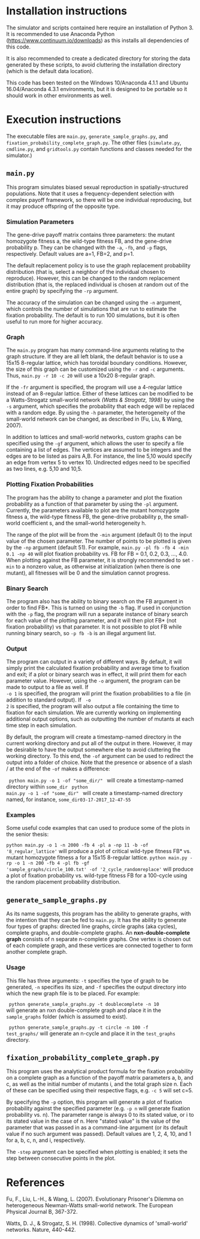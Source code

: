 # Installation instructions

The simulator and scripts contained here require an installation of Python 3.
It is recommended to use Anaconda Python (https://www.continuum.io/downloads)
as this installs all dependencies of this code.

It is also recommended to create a dedicated directory for storing the data generated by these scripts, to avoid cluttering the installation directory (which is the default data location).

This code has been tested on the Windows 10/Anaconda 4.1.1 and Ubuntu 16.04/Anaconda 4.3.1 environments, but it is designed to be portable so it should work in other environments as well.

# Execution instructions

The executable files are <code>main.py</code>, <code>generate_sample_graphs.py</code>, and <code>fixation_probability_complete_graph.py</code>.
The other files (<code>simulate.py</code>, <code>cmdline.py</code>, and <code>gridtools.py</code> contain functions and classes needed for the simulator.)

## <code>main.py</code>
This program simulates biased sexual reproduction in spatially-structured populations.
Note that it uses a frequency-dependent selection with complex payoff framework, so there will be one individual reproducing, but it may produce offspring of the opposite type.


### Simulation Parameters
The gene-drive payoff matrix contains three parameters: the mutant homozygote fitness a, the wild-type fitness FB, and the gene-drive probability p. They can be changed with the <code>-a</code>, <code>-fb</code>, and <code>-p</code> flags, respectively. Default values are a=1, FB=2, and p=1.

The default replacement policy is to use the graph replacement probability distribution (that is, select a neighbor of the individual chosen to reproduce). However, this can be changed to the random replacement distribution (that is, the replaced individual is chosen at random out of the entire graph) by specifying the <code>-rp</code> argument.

The accuracy of the simulation can be changed using the <code>-n</code> argument, which controls the number of simulations that are run to estimate the fixation probability. The default is to run 100 simulations, but it is often useful to run more for higher accuracy.

### Graph
The <code>main.py</code> program has many command-line arguments relating to the graph structure. If they are all left blank, the default behavior is to use a 15x15 8-regular lattice, which has toroidal boundary conditions. However, the size of this graph can be customized using the <code>-r</code> and <code>-c</code> arguments.
Thus, <code>main.py -r 10 -c 20</code> will use a 10x20 8-regular graph.

If the <code>-fr</code> argument is specified, the program will use a 4-regular lattice instead of an 8-regular lattice. Either of these lattices can be modified to be a Watts-Strogatz small-world network <cite>(Watts & Strogatz, 1998)</cite> by using the <code>-s</code> argument, which specifies the probability that each edge will be replaced with a random edge.
By using the <code>-h</code> parameter, the heterogeneity of the small-world network can be changed, as described in (Fu, Liu, & Wang, 2007).

In addition to lattices and small-world networks, custom graphs can be specified using the
<code>-gf</code> argument, which allows the user to specify a file containing a list of edges. The vertices are assumed to be integers and the edges are to be listed as pairs A,B. For instance, the line 5,10 would specify an edge from vertex 5 to vertex 10. Undirected edges need to be specified as two lines, e.g. 5,10 and 10,5.

### Plotting Fixation Probabilities
The program has the ability to change a parameter and plot the fixation probability as a function of that parameter by using the <code>-pl</code> argument. Currently, the parameters available to plot are the mutant homozygote fitness a, the wild-type fitness FB, the gene-drive probability p, the small-world coefficient s, and the small-world heterogeneity h.

The range of the plot will be from the <code>-min</code> argument (default 0) to the input value of the chosen parameter. The number of points to be plotted is given by the <code>-np</code> argument (default 51). For example,
<code>main.py -pl fb -fb 4 -min 0.1 -np 40</code> will plot fixation probability vs. FB for FB = 0.1, 0.2, 0.3, ..., 4.0.
When plotting against the FB parameter, it is strongly recommended to set <code>-min</code> to a nonzero value, as otherwise at initialization (when there is one mutant), all fitnesses will be 0 and the simulation cannot progress.

### Binary Search
The program also has the ability to binary search on the FB argument in order to find FB*. This is turned on using the <code>-b</code> flag. If used in conjunction with the <code>-p</code> flag, the program will run a separate instance of binary search for each value of the plotting parameter, and it will then plot FB* (not fixation probability) vs that parameter. It is not possible to plot FB while running binary search, so <code>-p fb -b</code> is an illegal argument list.

### Output
The program can output in a variety of different ways. By default, it will simply print the calculated fixation probability and average time to fixation and exit; if a plot or binary search was in effect, it will print them for each parameter value. However, using the <code>-o</code> argument, the program can be made to output to a file as well. If <code> -o 1</code> is specified, the program will print the fixation probabilities to a file (in addition to standard output). If <code> -o 2</code> is specified, the program will also output a file containing the time to fixation for each simulation.
We are currently working on implementing additional output options, such as outputting the number of mutants at each time step in each simulation.

By default, the program will create a timestamp-named directory in the current working directory and put all of the output in there. However, it may be desirable to have the output somewhere else to avoid cluttering the working directory. To this end, the <code>-of</code> argument can be used to redirect the output into a folder of choice. Note that the presence or absence of a slash / at the end of the <code>-of</code> makes a difference:

<code> python main.py -o 1 -of "some_dir/" </code> will create a timestamp-named directory within <code>some_dir</code>
<code> python main.py -o 1 -of "some_dir" </code> will create a timestamp-named directory named, for instance, <code>some_dir03-17-2017_12-47-55</code>

### Examples
Some useful code examples that can used to produce some of the plots in the senior thesis:

<code>python main.py -o 1 -n 2000 -fb 4 -pl a -np 11 -b -of '8_regular_lattice'</code> will produce a plot of critical wild-type fitness FB* vs. mutant homozygote fitness a for a 15x15 8-regular lattice.
<code>python main.py -rp -o 1 -n 200 -fb 4 -pl fb -gf 'sample_graphs/circle_100.txt' -of '2_cycle_randomreplace'</code> will produce a plot of fixation probability vs. wild-type fitness FB for a 100-cycle using the random placement probability distribution.

## <code>generate_sample_graphs.py</code>
As its name suggests, this program has the ability to generate graphs, with the intention that they can be fed to <code>main.py</code>. It has the ability to generate four types of graphs: directed line graphs, circle graphs (aka cycles), complete graphs, and double-complete graphs. An **nxn-double-complete graph** consists of n separate n-complete graphs. One vertex is chosen out of each complete graph, and these vertices are connected together to form another complete graph.

### Usage
This file has three arguments: <code>-t</code> specifies the type of graph to be generated, <code>-n</code> specifies its size, and <code>-f</code> specifies the output directory into which the new graph file is to be placed. For example:

<code> python generate_sample_graphs.py -t doublecomplete -n 10 </code> will generate an nxn double-complete graph and place it in the <code>sample_graphs</code> folder (which is assumed to exist).

<code> python generate_sample_graphs.py -t circle -n 100 -f test_graphs/</code> will generate an n-cycle and place it in the <code>test_graphs</code> directory.

## <code>fixation_probability_complete_graph.py</code>
This program uses the analytical product formula for the fixation probability on a complete graph as a function of the payoff matrix parameters a, b, and c, as well as the initial number of mutants i, and the total graph size n. Each of these can be specified using their respective flags, e.g. <code>-c 5</code> will set c=5.

By specifying the <code>-p</code> option, this program will generate a plot of fixation probability against the specified parameter (e.g. <code>-p n</code> will generate fixation probability vs. n). The parameter range is always 0 to its stated value, or i to its stated value in the case of n. Here "stated value" is the value of the parameter that was passed in as a command-line argument (or its default value if no such argument was passed). Default values are 1, 2, 4, 10, and 1 for a, b, c, n, and i, respectively.

The <code>-step</code> argument can be specified when plotting is enabled; it sets the step between consecutive points in the plot.

# References

Fu, F., Liu, L.-H., & Wang, L. (2007). Evolutionary Prisoner's Dilemma on heterogeneous Newman-Watts small-world network. The European Physical Journal B, 367-372.

Watts, D. J., & Strogatz, S. H. (1998). Collective dynamics of 'small-world' networks. Nature, 440-442.


